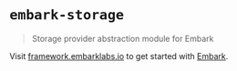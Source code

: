 # `embark-storage`

> Storage provider abstraction module for Embark

Visit [framework.embarklabs.io](https://framework.embarklabs.io/) to get started with
[Embark](https://github.com/embarklabs/embark).
